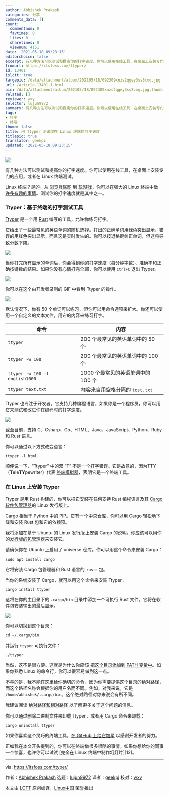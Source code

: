```yaml
---
author: Abhishek Prakash
categories: 分享
comments_data: []
count:
  commentnum: 0
  favtimes: 0
  likes: 0
  sharetimes: 0
  viewnum: 4151
date: '2021-05-18 09:23:15'
editorchoice: false
excerpt: 有几种方法可以测试和提高你的打字速度。你可以使用在线工具，在桌面上安装专门的应用，或者在 Linux 终端测试。
fromurl: https://itsfoss.com/ttyper/
id: 13401
islctt: true
largepic: /data/attachment/album/202105/18/092309xnzs2qgey3ss8cmq.jpg
url: /article-13401-1.html
pic: /data/attachment/album/202105/18/092309xnzs2qgey3ss8cmq.jpg.thumb.jpg
related: []
reviewer: wxy
selector: lujun9972
summary: 有几种方法可以测试和提高你的打字速度。你可以使用在线工具，在桌面上安装专门的应用，或者在 Linux 终端测试。
tags:
- 打字
- 终端
thumb: false
title: 用 Ttyper 测试你在 Linux 终端的打字速度
titlepic: true
translator: geekpi
updated: '2021-05-18 09:23:15'
---
```


![](/data/attachment/album/202105/18/092309xnzs2qgey3ss8cmq.jpg)


有几种方法可以测试和提高你的打字速度。你可以使用在线工具，在桌面上安装专门的应用，或者在 Linux 终端测试。


Linux 终端？是的。从 [浏览互联网](https://itsfoss.com/terminal-web-browsers/) 到 [玩游戏](https://itsfoss.com/best-command-line-games-linux/)，你可以在强大的 Linux 终端中做 [许多有趣的事情](https://itsfoss.com/funny-linux-commands/)。测试你的打字速度就是其中之一。


### Ttyper：基于终端的打字测试工具


[Ttyper](https://github.com/max-niederman/ttyper) 是一个用 [Rust](https://www.rust-lang.org/) 编写的工具，允许你练习打字。


它给出了一些最常见的英语单词的随机选择。打出的正确单词用绿色突出显示，错误的用红色突出显示，而且这是实时发生的。你可以按退格键纠正单词，但这将导致分数下降。


![](/data/attachment/album/202105/18/092315bzryrtzzpxep5cnt.png)


当你打完所有显示的单词后，你会得到你的打字速度（每分钟字数）、准确率和正确按键数的结果。如果你没有心情打完全部，你可以使用 `Ctrl+C` 退出 Ttyper。


![](/data/attachment/album/202105/18/092316b738pa12eeatud3d.png)


你可以在这个由开发者录制的 GIF 中看到 Ttyper 的操作。


![](/data/attachment/album/202105/18/092317zwjjioogoziutt8j.gif)


默认情况下，你有 50 个单词可以练习，但你可以用命令选项来扩大。你还可以使用一个自定义的文本文件，用它的内容来练习打字。




| 命令 | 内容 |
| --- | --- |
| `ttyper` | 200 个最常见的英语单词中的 50 个 |
| `ttyper -w 100` | 200 个最常见的英语单词中的 100 个 |
| `ttyper -w 100 -l english1000` | 1000 个最常见的英语单词中的 100 个 |
| `ttyper text.txt` | 内容来自用空格分隔的 `test.txt` |


Ttyper 也专注于开发者。它支持几种编程语言，如果你是一个程序员，你可以用它来测试和改进你在编码时的打字速度。


![](/data/attachment/album/202105/18/092318pyzy26a262y8yezg.png)


截至目前，支持 C、Csharp、Go、HTML、Java、JavaScript、Python、Ruby 和 Rust 语言。


你可以通过以下方式改变语言：



```
ttyper -l html

```

顺便说一下，“Ttyper” 中的双 “T” 不是一个打字错误。它是故意的，因为TTY（**T**ele**TY**pewriter）代表 [终端模拟器](https://itsfoss.com/linux-terminal-emulators/)，表明它是一个终端工具。


### 在 Linux 上安装 Ttyper


Ttyper 是用 Rust 构建的，你可以把它安装在任何支持 Rust 编程语言及其 [Cargo 软件包管理器](https://doc.rust-lang.org/cargo/index.html)的 Linux 发行版上。


Cargo 相当于 Python 中的 PIP。它有一个[中央仓库](https://crates.io/)，你可以用 Cargo 轻松地下载和安装 Rust 包和它的依赖项。


我将添加在基于 Ubuntu 的 Linux 发行版上安装 Cargo 的说明。你应该可以用你的[发行版的包管理器](https://itsfoss.com/package-manager/)来安装它。


请确保你在 Ubuntu 上启用了 universe 仓库。你可以用这个命令来安装 Cargo：



```
sudo apt install cargo

```

它将安装 Cargo 包管理器和 Rust 语言的 `rustc` 包。


当你的系统安装了 Cargo，就可以用这个命令来安装 Ttyper：



```
cargo install ttyper

```

这将在你的主目录下的 `.cargo/bin` 目录中添加一个可执行 Rust 文件。它将在软件包安装输出的最后显示。


![](/data/attachment/album/202105/18/092319e11grpv1vgdzez9d.png)


你可以切换到这个目录：



```
cd ~/.cargo/bin

```

并运行 `ttyper` 可执行文件：



```
./ttyper

```

当然，这不是很方便。这就是为什么你应该 [把这个目录添加到 PATH 变量中](https://itsfoss.com/add-directory-to-path-linux/)。如果你熟悉 Linux 的命令行，你可以很容易做到这一点。


不幸的是，我不能在这里给你确切的命令，因为你需要提供这个目录的绝对路径，而这个路径名称会根据你的用户名而不同。例如，对我来说，它是 `/home/abhishek/.cargo/bin`。这个绝对路径对你来说会有所不同。


我建议阅读 [绝对路径和相对路径](https://linuxhandbook.com/absolute-vs-relative-path/) 以了解更多关于这个问题的信息。


你可以通过删除二进制文件来卸载 Ttyper，或者用 Cargo 命令来卸载：



```
cargo uninstall ttyper

```

如果你喜欢这个灵巧的终端工具，[在 GitHub 上给它加星](https://github.com/max-niederman/ttyper) 以感谢开发者的努力。


正如我在本文开头提到的，你可以在终端做很多很酷的事情。如果你想给你的同事一个惊喜，也许你可以试试 [完全在 Linux 终端中制作幻灯片][12]。




---


via: <https://itsfoss.com/ttyper/>


作者：[Abhishek Prakash](https://itsfoss.com/author/abhishek/) 选题：[lujun9972](https://github.com/lujun9972) 译者：[geekpi](https://github.com/geekpi) 校对：[wxy](https://github.com/wxy)


本文由 [LCTT](https://github.com/LCTT/TranslateProject) 原创编译，[Linux中国](https://linux.cn/) 荣誉推出